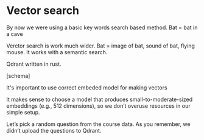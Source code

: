# Vector search

By now we were using a basic key words search based method. Bat = bat in a cave

Verctor search is work much wider. Bat = image of bat, sound of bat, flying mouse. It works with a semantic search.

Qdrant written in rust.

[schema]

It's important to use correct embeded model for making vectors

It makes sense to choose a model that produces small-to-moderate-sized embeddings (e.g., 512 dimensions), so we don’t overuse resources in our simple setup.

Let’s pick a random question from the course data.
As you remember, we didn’t upload the questions to Qdrant.
